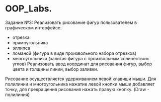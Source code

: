 # OOP_Labs.

Задание №3: Реализовать рисование фигур пользователем в графическом интерфейсе:
 - отрезка
 - прямоугольника
 - эллипса
 - ломаной (фигура в виде произвольного набора отрезков)
 - многоугольника (залитая фигура с произвольным количеством углов)
Реализовать ввод координат для рисования фигур, выбор цвета и толщины линии, выбор заливки.

Рисование осуществляется удерживанием левой клавиши мыши. Для полилинии и многоугольника нажатие левой кнопки мыши
добавляет точку, для прекращения рисования нажать правую кнопку.
(Draw - полилиния)

